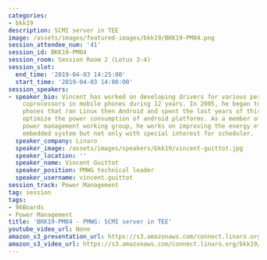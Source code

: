 ```yaml
---
categories:
- bkk19
description: SCMI server in TEE
image: /assets/images/featured-images/bkk19/BKK19-PM04.png
session_attendee_num: '41'
session_id: BKK19-PM04
session_room: Session Room 2 (Lotus 3-4)
session_slot:
  end_time: '2019-04-03 14:25:00'
  start_time: '2019-04-03 14:00:00'
session_speakers:
- speaker_bio: Vincent has worked on developing drivers for various peripherals and
    coprocessors in mobile phones during 12 years. In 2005, he began to focus on mobile
    phones that ran Linux then Android and spent the last years of this period to
    optimize the power consumption of android platforms. As a member of the Linaro
    power management working group, he works on improving the energy efficiency of
    embedded system but not only with special interest for scheduler.
  speaker_company: Linaro
  speaker_image: /assets/images/speakers/bkk19/vincent-guittot.jpg
  speaker_location: ''
  speaker_name: Vincent Guittot
  speaker_position: PMWG technical leader
  speaker_username: vincent.guittot
session_track: Power Management
tag: session
tags:
- 96Boards
- Power Management
title: 'BKK19-PM04 - PMWG: SCMI server in TEE'
youtube_video_url: None
amazon_s3_presentation_url: https://s3.amazonaws.com/connect.linaro.org/bkk19/presentations/bkk19-pm04.pdf
amazon_s3_video_url: https://s3.amazonaws.com/connect.linaro.org/bkk19/videos/bkk19-pm04.mp4
---
```

